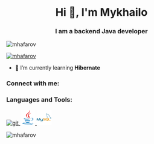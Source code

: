 <h1 align="center">Hi 👋, I'm Mykhailo</h1>
<h3 align="center">I am a backend Java developer</h3>

<p align="left"> <img src="https://komarev.com/ghpvc/?username=mhafarov&label=Profile%20views&color=0e75b6&style=flat" alt="mhafarov" /> </p>

<p align="left"> <a href="https://github.com/ryo-ma/github-profile-trophy"><img src="https://github-profile-trophy.vercel.app/?username=mhafarov" alt="mhafarov" /></a> </p>

- 🌱 I’m currently learning **Hibernate**

<h3 align="left">Connect with me:</h3>
<p align="left">
</p>

<h3 align="left">Languages and Tools:</h3>
<p align="left"> <a href="https://git-scm.com/" target="_blank" rel="noreferrer"> <img src="https://www.vectorlogo.zone/logos/git-scm/git-scm-icon.svg" alt="git" width="40" height="40"/> </a> <a href="https://www.java.com" target="_blank" rel="noreferrer"> <img src="https://raw.githubusercontent.com/devicons/devicon/master/icons/java/java-original.svg" alt="java" width="40" height="40"/> </a> <a href="https://www.mysql.com/" target="_blank" rel="noreferrer"> <img src="https://raw.githubusercontent.com/devicons/devicon/master/icons/mysql/mysql-original-wordmark.svg" alt="mysql" width="40" height="40"/> </a> </p>

<p><img align="center" src="https://github-readme-stats.vercel.app/api/top-langs?username=mhafarov&show_icons=true&locale=en&layout=compact" alt="mhafarov" /></p>
